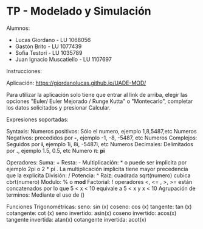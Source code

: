 # TP - Modelado y Simulación

Alumnos:
- Lucas Giordano - LU 1068056
- Gastón Brito - LU 1077439
- Sofia Testori - LU 1035789
- Juan Ignacio Muscatiello - LU 1107697

Instrucciones:

Aplicación: https://giordanolucas.github.io/UADE-MOD/

Para utilizar la aplicación solo tiene que entrar al link de arriba, elegir las opciones "Euler/ Euler Mejorado / Runge Kutta" o "Montecarlo", completar los datos solicitados y presionar Calcular. 

Expresiones soportadas:

Syntaxis:
  Numeros positivos: Sólo el numero, ejemplo 1,8,5487,etc
  Numeros Negativos: precedidos por **-**, ejemplo -1, -8, -5487, etc
  Numeros Complejos: Seguidos por **i**, ejemplo 1i, 8i, -5487i, etc
  Numeros Decimales: Delimitados por **.**, ejemplo 1.5, 0.5, etc
  Numero π: **pi**
  
Operadores:
  Suma: +
  Resta: -
  Multiplicación: * o puede ser implicita por ejemplo 2pi o 2 * pi . La multiplicación implicita tiene mayor precedencia que la explicita
  División: /
  Potencia: ^
  Raiz: cuadrada sqrt(numero) cubica cbrt(numero)
  Modulo: % o **mod**
  Factorial: !
  operadores <, <= , >, >= están concatenados por lo que 5 < x < 10 equivale a 5 < x y x < 10
  Agrupación de terminos: Mediante el uso de ()
  
Funciones Trigonométricas:
  seno: sin (x)
  coseno: cos (x)
  tangente: tan (x)
  cotangente: cot (x)
  seno invertido: asin(x)
  coseno invertido: acos(x)
  tangente invertida: atan(x)
  cotangente invertida: acot(x)
  
    
  
  
